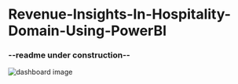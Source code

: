 # Revenue-Insights-In-Hospitality-Domain-Using-PowerBI

### --readme under construction-- 


![dashboard image ](https://user-images.githubusercontent.com/83588204/235435288-92cb6982-6b30-4479-8763-d04dc47fddd5.jpg)

